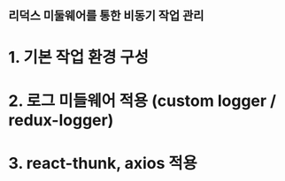 ## 리덕스 미둘웨어를 통한 비동기 작업 관리

# 1. 기본 작업 환경 구성

# 2. 로그 미들웨어 적용 (custom logger / redux-logger)


# 3. react-thunk, axios 적용